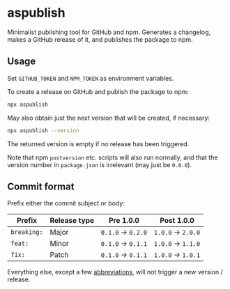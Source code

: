 aspublish
=========

Minimalist publishing tool for GitHub and npm. Generates a changelog, makes a GitHub release of it, and publishes the package to npm.

Usage
-----

Set `GITHUB_TOKEN` and `NPM_TOKEN` as environment variables.

To create a release on GitHub and publish the package to npm:

```sh
npx aspublish
```

May also obtain just the next version that will be created, if necessary:

```sh
npx aspublish --version
```

The returned version is empty if no release has been triggered.

Note that npm `postversion` etc. scripts will also run normally, and that the version number in `package.json` is irrelevant (may just be `0.0.0`).

Commit format
-------------

Prefix either the commit subject or body:

Prefix      | Release type | Pre 1.0.0          | Post 1.0.0
------------|--------------|--------------------|---------------
`breaking:` | Major        | `0.1.0` -> `0.2.0` | `1.0.0` -> `2.0.0`
`feat:`     | Minor        | `0.1.0` -> `0.1.1` | `1.0.0` -> `1.1.0`
`fix:`      | Patch        | `0.1.0` -> `0.1.1` | `1.0.0` -> `1.0.1`

Everything else, except a few [abbreviations](./config.js), will not trigger a new version / release.

